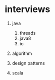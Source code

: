 # interviews

1. java
    1. threads
    2. java8
    3. io
    
2. algorithm
3. design patterns
4. scala
